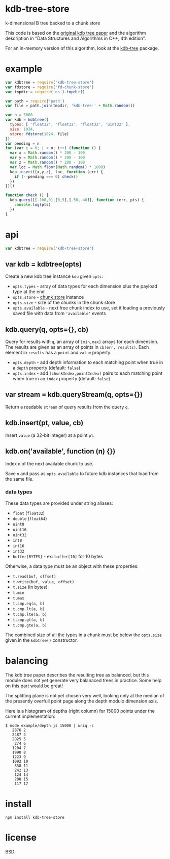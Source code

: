 # kdb-tree-store

k-dimensional B tree backed to a chunk store

This code is based on the [original kdb tree paper][1] and the algorithm
description in "Data Structures and Algorithms in C++, 4th edition".

For an in-memory version of this algorithm, look at the
[kdb-tree](https://npmjs.com/package/kdb-tree) package.

[1]: http://www.ccs.neu.edu/home/zhoupf/teaching/csu430/paper/kd-b-tree.pdf

# example

``` js
var kdbtree = require('kdb-tree-store')
var fdstore = require('fd-chunk-store')
var tmpdir = require('os').tmpdir()

var path = require('path')
var file = path.join(tmpdir, 'kdb-tree-' + Math.random())

var n = 5000
var kdb = kdbtree({
  types: [ 'float32', 'float32', 'float32', 'uint32' ],
  size: 1024,
  store: fdstore(1024, file)
})
var pending = n
for (var i = 0; i < n; i++) (function () {
  var x = Math.random() * 200 - 100
  var y = Math.random() * 200 - 100
  var z = Math.random() * 200 - 100
  var loc = Math.floor(Math.random() * 1000)
  kdb.insert([x,y,z], loc, function (err) {
    if (--pending === 0) check()
  })
})()

function check () {
  kdb.query([[-100,0],[0,5],[-50,-40]], function (err, pts) {
    console.log(pts)
  })
}
```

# api

``` js
var kdbtree = require('kdb-tree-store')
```

## var kdb = kdbtree(opts)

Create a new kdb tree instance `kdb` given `opts`:

* `opts.types` - array of data types for each dimension plus the payload type at
the end
* `opts.store` - [chunk store](https://npmjs.com/package/abstract-chunk-store) instance
* `opts.size` - size of the chunks in the chunk store
* `opts.available` - next free chunk index to use, set if loading a previously
saved file with data from `'available'` events

## kdb.query(q, opts={}, cb)

Query for results with `q`, an array of `[min,max]` arrays for each dimension.
The results are given as an array of points in `cb(err, results)`. Each element
in `results` has a `point` and `value` property.

* `opts.depth` - add depth information to each matching point when true in a
`depth` property (default: `false`)
* `opts.index` - add `[chunkIndex,pointIndex]` pairs to each matching point when
true in an `index` property (default: `false`)

## var stream = kdb.queryStream(q, opts={})

Return a readable `stream` of query results from the query `q`.

## kdb.insert(pt, value, cb)

Insert `value` (a 32-bit integer) at a point `pt`.

## kdb.on('available', function (n) {})

Index `n` of the next available chunk to use.

Save `n` and pass as `opts.available` to future kdb instances that load from the
same file.

### data types

These data types are provided under string aliases:

* `float` (`float32`)
* `double` (`float64`)
* `uint8`
* `uint16`
* `uint32`
* `int8`
* `int16`
* `int32`
* `buffer[BYTES]` - ex: `buffer[10]` for 10 bytes

Otherwise, a data type must be an object with these properties:

* `t.read(buf, offset)`
* `t.write(buf, value, offset)`
* `t.size` (in bytes)
* `t.min`
* `t.max`
* `t.cmp.eq(a, b)`
* `t.cmp.lt(a, b)`
* `t.cmp.lte(a, b)`
* `t.cmp.gt(a, b)`
* `t.cmp.gte(a, b)`

The combined size of all the types in a chunk must be below the `opts.size`
given in the `kdbtree()` constructor.

# balancing

The kdb tree paper describes the resulting tree as balanced, but this module
does not yet generate very balanaced trees in practice. Some help on this part
would be great!

The splitting plane is not yet chosen very well, looking only at the median of
the presently overfull point page along the depth modulo dimension axis.

Here is a histogram of depths (right column) for 15000 points under the
current implementation:

```
$ node example/depth.js 15000 | uniq -c
   2876 2
   2487 4
   2825 5
    274 6
   1204 7
   1990 8
   1223 9
   1092 10
    338 11
    242 13
    124 14
    208 15
    117 17
```

# install

```
npm install kdb-tree-store
```

# license

BSD
